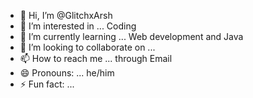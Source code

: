 - 👋 Hi, I’m @GlitchxArsh
- 👀 I’m interested in ... Coding
- 🌱 I’m currently learning ... Web development and Java
- 💞️ I’m looking to collaborate on ...
- 📫 How to reach me ... through Email
- 😄 Pronouns: ... he/him
- ⚡ Fun fact: ...

<!---
GlitchxArsh/GlitchxArsh is a ✨ special ✨ repository because its `README.md` (this file) appears on your GitHub profile.
You can click the Preview link to take a look at your changes.
--->
